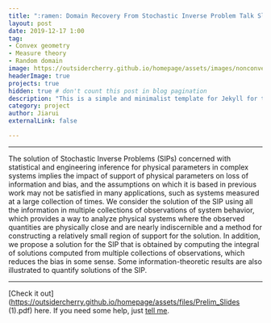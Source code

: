 ```yaml
---
title: ":ramen: Domain Recovery From Stochastic Inverse Problem Talk Slides"
layout: post
date: 2019-12-17 1:00
tag: 
- Convex geometry
- Measure theory
- Random domain
image: https://outsidercherry.github.io/homepage/assets/images/nonconvexnew.png
headerImage: true
projects: true
hidden: true # don't count this post in blog pagination
description: "This is a simple and minimalist template for Jekyll for those who likes to eat noodles."
category: project
author: Jiarui
externalLink: false

---
```


---

The solution of Stochastic Inverse Problems (SIPs) concerned with statistical and engineering inference for physical parameters in complex systems implies the impact of support of physical parameters on loss of information and bias, and the assumptions on which it is based in previous work may not be satisfied in many applications, such as systems measured at a large collection of times. We consider the solution of the SIP using all the information in multiple collections of observations of system behavior, which provides a way to analyze physical systems where the observed quantities are physically close and are nearly indiscernible and a method for constructing a relatively small region of support for the solution. In addition, we propose a solution for the SIP that is obtained by computing the integral of solutions computed from multiple collections of observations, which reduces the bias in some sense. Some information-theoretic results are also illustrated to quantify solutions of the SIP.

---

[Check it out](https://outsidercherry.github.io/homepage/assets/files/Prelim_Slides (1).pdf) here.
If you need some help, just [tell me](https://github.com/outsidercherry/homepage/issues).

